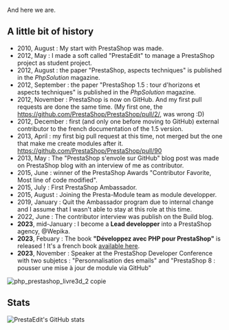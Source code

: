 And here we are.

## A little bit of history

- 2010, August : My start with PrestaShop was made.
- 2012, May : I made a soft called "PrestaEdit" to manage a PrestaShop project as student project.
- 2012, August : the paper "PrestaShop, aspects techniques" is published in the _PhpSolution_ magazine.
- 2012, September : the paper "PrestaShop 1.5 : tour d'horizons et aspects techniques" is published in the _PhpSolution_ magazine.
- 2012, November : PrestaShop is now on GitHub. And my first pull requests are done the same time. (My first one, the https://github.com/PrestaShop/PrestaShop/pull/2/, was wrong :D)
- 2012, December : first (and only one before moving to GitHub) external contributor to the french documentation of the 1.5 version.
- 2013, April : my first big pull request at this time, not merged but the one that make me create modules after it. https://github.com/PrestaShop/PrestaShop/pull/90
- 2013, May : The "PrestaShop s'envole sur GitHub" blog post was made on PrestaShop blog with an interview of me as contributor.
- 2015, June : winner of the PrestaShop Awards "Contributor Favorite, Most line of code modified".
- 2015, July : First PrestaShop Ambassador.
- 2015, August : Joining the Presta-Module team as module developper.
- 2019, January : Quit the Ambassador program due to internal change and I assume that I wasn't able to stay at this role at this time.
- 2022, June : The contributor interview was publish on the Build blog.
- **2023**, mid-January : I become a **Lead developper** into a PrestaShop agency, @Wepika.
- **2023**, Febuary : The book **"Développez avec PHP pour PrestaShop"** is released ! It's a french book [available here](https://www.editions-eni.fr/livre/developpez-avec-php-pour-prestashop-architecture-personnalisation-themes-et-conception-de-modules-9782409038600).
- **2023**, November : Speaker at the PrestaShop Developer Conference with two subjetcs : "Personnalisation des emails" and "PrestaShop 8 : pousser une mise à jour de module via GitHub"

![php_prestashop_livre3d_2 copie](https://user-images.githubusercontent.com/2631425/236490305-4806631c-3fd9-4191-ae0c-a48c12226555.png)


## Stats

![PrestaEdit's GitHub stats](https://github-readme-stats.vercel.app/api?username=PrestaEdit&show_icons=true&theme=dark&include_all_commits=1)
